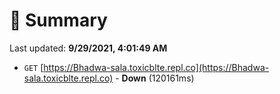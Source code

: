 # 📖 Summary
Last updated: **9/29/2021, 4:01:49 AM**

- `GET` [https://Bhadwa-sala.toxicblte.repl.co](https://Bhadwa-sala.toxicblte.repl.co) - **Down** (120161ms)
